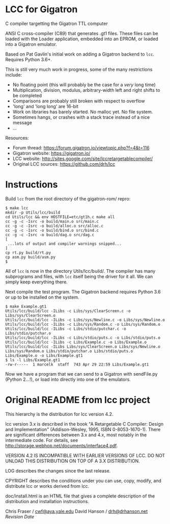 LCC for Gigatron
================

C compiler targetting the Gigatron TTL computer

ANSI C cross-compiler (C89) that generates .gt1 files. These files
can be loaded with the Loader application, embedded into an EPROM,
or loaded into a Gigatron emulator.

Based on Pat Gavlin's initial work on adding a Gigatron backend to
`lcc`. Requires Python 3.6+.

This is still very much work in progress, some of the many
restrictions include:
 * No floating point (this will probably be the case for a _very_ long time)
 * Multiplication, division, modulus, arbitrary-width left and right shifts to be completed
 * Comparisons are probably still broken with respect to overflow
 * 'long' and 'long long' are 16-bit
 * Work on libraries has barely started. No malloc yet. No file system.
 * Sometimes hangs, or crashes with a stack trace instead of a nice message
 * ...

Resources:
 * Forum thread: https://forum.gigatron.io/viewtopic.php?f=4&t=116
 * Gigatron website: https://gigatron.io/
 * LCC website: http://sites.google.com/site/lccretargetablecompiler/
 * Original LCC sources: https://github.com/drh/lcc

Instructions
============

Build `lcc` from the root directory of the gigatron-rom/ repro:

```
$ make lcc
mkdir -p Utils/lcc/build
cd Utils/lcc && env HOSTFILE=etc/gt1h.c make all
cc -g -c -Isrc -o build/main.o src/main.c
cc -g -c -Isrc -o build/alloc.o src/alloc.c
cc -g -c -Isrc -o build/bind.o src/bind.c
cc -g -c -Isrc -o build/dag.o src/dag.c
[
 ...lots of output and compiler warnings snipped...
]
cp rt.py build/rt.py
cp asm.py build/asm.py
$
```

All of `lcc` is now in the directory Utils/lcc/build/. The compiler
has many subprograms and files, with `lcc` itself being the driver
for it all. We can simply keep everything there.

Next compile the test program. The Gigatron backend requires Python
3.6 or up to be installed on the system.

```
$ make Example.gt1
Utils/lcc/build/lcc -ILibs -c Libs/sys/ClearScreen.c -o Libs/sys/ClearScreen.o
Utils/lcc/build/lcc -ILibs -c Libs/sys/Newline.c -o Libs/sys/Newline.o
Utils/lcc/build/lcc -ILibs -c Libs/sys/Random.c -o Libs/sys/Random.o
Utils/lcc/build/lcc -ILibs -c Libs/stdio/putchar.c -o Libs/stdio/putchar.o
Utils/lcc/build/lcc -ILibs -c Libs/stdio/puts.c -o Libs/stdio/puts.o
Utils/lcc/build/lcc -ILibs -c Libs/Example.c -o Libs/Example.o
Utils/lcc/build/lcc -ILibs Libs/sys/ClearScreen.o Libs/sys/Newline.o Libs/sys/Random.o Libs/stdio/putchar.o Libs/stdio/puts.o Libs/Example.o -o Libs/Example.gt1
$ ls -l Libs/Example.gt1
-rw-r-----  1 marcelk  staff  743 Apr 29 22:59 Libs/Example.gt1
```

Now we have a program that we can send to a Gigatron with sendFile.py
(Python 2...!), or load into directly into one of the emulators.

Original README from lcc project
================================

This hierarchy is the distribution for lcc version 4.2.

lcc version 3.x is described in the book "A Retargetable C Compiler:
Design and Implementation" (Addison-Wesley, 1995, ISBN 0-8053-1670-1).
There are significant differences between 3.x and 4.x, most notably in
the intermediate code. For details, see
http://storage.webhop.net/documents/interface4.pdf.

VERSION 4.2 IS INCOMPATIBLE WITH EARLIER VERSIONS OF LCC. DO NOT
UNLOAD THIS DISTRIBUTION ON TOP OF A 3.X DISTRIBUTION.

LOG describes the changes since the last release.

CPYRIGHT describes the conditions under you can use, copy, modify, and
distribute lcc or works derived from lcc.

doc/install.html is an HTML file that gives a complete description of
the distribution and installation instructions.

Chris Fraser / cwf@aya.yale.edu
David Hanson / drh@drhanson.net
$Revision$ $Date$
